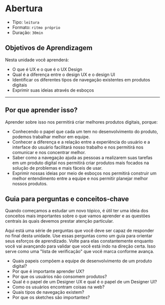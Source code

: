 # Abertura

* Tipo: `leitura`
* Formato: `ritmo próprio`
* Duração: `30min`

## Objetivos de Aprendizagem

Nesta unidade você aprenderá:

* O que é UX e o que é o UX Design
* Qual é a diferença entre o design UX e o design UI
* Identificar os diferentes tipos de navegação existentes em produtos digitais
* Exprimir suas ideias através de esboços

***

## Por que aprender isso?

Aprender sobre isso nos permitirá criar melhores produtos digitais, porque:

* Conhecendo o papel que cada um tem no desenvolvimento do produto, podemos trabalhar melhor em equipe.
* Conhecer a diferença e a relação entre a experiência do usuário e a interface do usuário facilitará nosso trabalho e nos permitirá nos comunicar e nos concentrar melhor.
* Saber como a navegação ajuda as pessoas a realizarem suas tarefas em um produto digital nos permitirá criar produtos mais focados na solução de problemas e mais fáceis de usar.
* Exprimir nossas ideias por meio de esboços nos permitirá construir um melhor entendimento entre a equipe e nos permitir planejar melhor nossos produtos.

## Guia para perguntas e conceitos-chave

Quando começamos a estudar um novo tópico, é útil ter uma ideia dos conceitos mais importantes sobre o que vamos aprender e as questões centrais às quais devemos prestar atenção particular.

Aqui está uma série de perguntas que você deve ser capaz de responder no final desta unidade. Use essas perguntas como um guia para orientar seus esforços de aprendizado. Volte para elas constantemente enquanto você vai avançando para validar que você está indo na direção certa. Isso serve como uma "lista de verificação" que você marca conforme avança.

* Quais papeis compõem a equipe de desenvolvimento de um produto digital?
* Por que é importante aprender UX?
* Por que os usuários não consomem produtos?
* Qual é o papel de um Designer UX e qual é o papel de um Designer UI?
* Como os usuários encontram coisas na web?
* Quais tipos de navegação existem?
* Por que os sketches são importantes?

